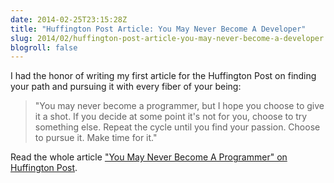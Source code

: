 ```yaml
---
date: 2014-02-25T23:15:28Z
title: "Huffington Post Article: You May Never Become A Developer"
slug: 2014/02/huffington-post-article-you-may-never-become-a-developer
blogroll: false
---
```


I had the honor of writing my first article for the Huffington Post on finding your path and pursuing it with every fiber of your being:

> "You may never become a programmer, but I hope you choose to give it a shot. If you decide at some point it's not for you, choose to try something else. Repeat the cycle until you find your passion. Choose to pursue it. Make time for it."

Read the whole article ["You May Never Become A Programmer" on Huffington Post](http://www.huffingtonpost.com/chase-adams/you-may-never-become-a-pr_b_4831106.html?utm_hp_ref=technology&amp;ir=Technology).
